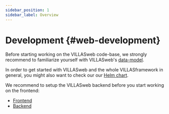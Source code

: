 ```yaml
---
sidebar_position: 1
sidebar_label: Overview
---
```


# Development {#web-development}

Before starting working on the VILLASweb code-base, we strongly recommend to familiarize yourself with VILLASweb's [data-model](../structure.md).

In order to get started with VILLASweb and the whole VILLASframework in general, you might also want to check our our [Helm chart](../../installation.md).

We recommend to setup the VILLASweb backend before you start working on the frontend:

- [Frontend](frontend.md)
- [Backend](backend.md)
